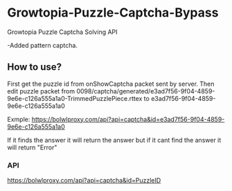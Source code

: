 # Growtopia-Puzzle-Captcha-Bypass
Growtopia Puzzle Captcha Solving API

-Added pattern captcha.

## How to use?
First get the puzzle id from onShowCaptcha packet sent by server.
Then edit puzzle packet from 0098/captcha/generated/e3ad7f56-9f04-4859-9e6e-c126a555a1a0-TrimmedPuzzlePiece.rttex to e3ad7f56-9f04-4859-9e6e-c126a555a1a0

Exmple: https://bolwlproxy.com/api?api=captcha&id=e3ad7f56-9f04-4859-9e6e-c126a555a1a0

If it finds the answer it will return the answer but if it cant find the answer it will return "Error"

### API
https://bolwlproxy.com/api?api=captcha&id=PuzzleID
